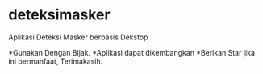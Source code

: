 # deteksimasker
Aplikasi Deteksi Masker berbasis Dekstop

*Gunakan Dengan Bijak. 
*Aplikasi dapat dikembangkan
*Berikan Star jika ini bermanfaat, Terimakasih.
